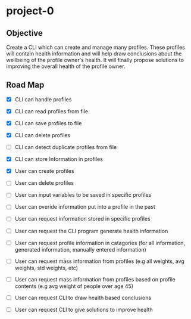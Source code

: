 # project-0
## Objective

Create a CLI which can create and manage many profiles. These profiles will contain health information and will help draw conclusions about the wellbeing of the profile owner's health. It will finally propose solutions to improving the overall health of the profile owner.

## Road Map

- [x] CLI can handle profiles
- [x] CLI can read profiles from file
- [x] CLI can save profiles to file
- [x] CLI can delete profiles
- [ ] CLI can detect duplicate profiles from file
- [x] CLI can store Information in profiles
- [x] User can create profiles
- [ ] User can delete profiles
- [ ] User can input variables to be saved in specific profiles
- [ ] User can overide information put into a profile in the past
- [ ] User can request information stored in specific profiles
- [ ] User can request the CLI program generate health information
- [ ] User can request profile information in catagories (for all information, generated information, manually entered information)
- [ ] User can request mass information from profiles (e.g all weights, avg weights, std weights, etc)
- [ ] User can request mass information from profiles based on profile contents (e.g avg weight of people over age 45)
- [ ] User can request CLI to draw health based conclusions
- [ ] User can request CLI to give solutions to improve health

